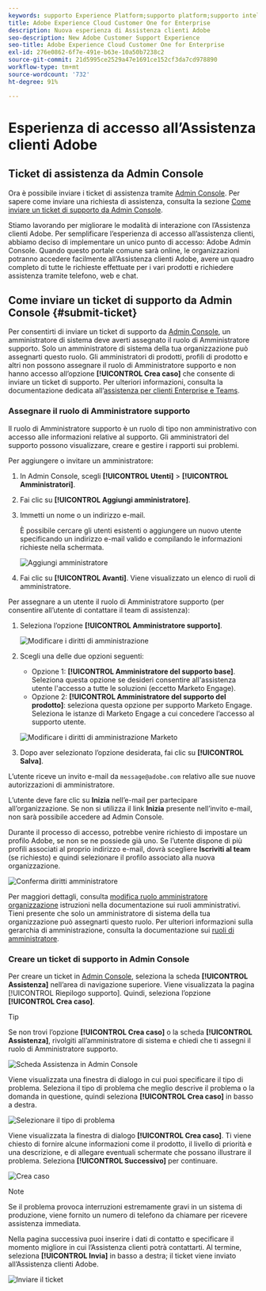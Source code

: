 ```yaml
---
keywords: supporto Experience Platform;supporto platform;supporto intelligent services; supporto IA analisi clienti; supporto IA attribuzione; supporto rtcdp; inviare ticket di supporto; supporto clienti
title: Adobe Experience Cloud Customer One for Enterprise
description: Nuova esperienza di Assistenza clienti Adobe
seo-description: New Adobe Customer Support Experience
seo-title: Adobe Experience Cloud Customer One for Enterprise
exl-id: 276e0862-6f7e-491e-b63e-10a50b7238c2
source-git-commit: 21d5995ce2529a47e1691ce152cf3da7cd978890
workflow-type: tm+mt
source-wordcount: '732'
ht-degree: 91%

---
```


# Esperienza di accesso all’Assistenza clienti Adobe

## Ticket di assistenza da Admin Console

Ora è possibile inviare i ticket di assistenza tramite [Admin Console](https://adminconsole.adobe.com/). Per sapere come inviare una richiesta di assistenza, consulta la sezione [Come inviare un ticket di supporto da Admin Console](#submit-ticket).

Stiamo lavorando per migliorare le modalità di interazione con l’Assistenza clienti Adobe. Per semplificare l’esperienza di accesso all’assistenza clienti, abbiamo deciso di implementare un unico punto di accesso: Adobe Admin Console. Quando questo portale comune sarà online, le organizzazioni potranno accedere facilmente all’Assistenza clienti Adobe, avere un quadro completo di tutte le richieste effettuate per i vari prodotti e richiedere assistenza tramite telefono, web e chat.

## Come inviare un ticket di supporto da Admin Console {#submit-ticket}

Per consentirti di inviare un ticket di supporto da [Admin Console](https://adminconsole.adobe.com/), un amministratore di sistema deve averti assegnato il ruolo di Amministratore supporto. Solo un amministratore di sistema della tua organizzazione può assegnarti questo ruolo. Gli amministratori di prodotti, profili di prodotto e altri non possono assegnare il ruolo di Amministratore supporto e non hanno accesso all’opzione **[!UICONTROL Crea caso]** che consente di inviare un ticket di supporto. Per ulteriori informazioni, consulta la documentazione dedicata all’[assistenza per clienti Enterprise e Teams](customer-care.md).

### Assegnare il ruolo di Amministratore supporto

Il ruolo di Amministratore supporto è un ruolo di tipo non amministrativo con accesso alle informazioni relative al supporto. Gli amministratori del supporto possono visualizzare, creare e gestire i rapporti sui problemi.

Per aggiungere o invitare un amministratore:

1. In Admin Console, scegli **[!UICONTROL Utenti]** > **[!UICONTROL Amministratori]**.
1. Fai clic su **[!UICONTROL Aggiungi amministratore]**.
1. Immetti un nome o un indirizzo e-mail.

   È possibile cercare gli utenti esistenti o aggiungere un nuovo utente specificando un indirizzo e-mail valido e compilando le informazioni richieste nella schermata.

   ![Aggiungi amministratore](assets/admin-console-add-admin.png)

1. Fai clic su **[!UICONTROL Avanti]**. Viene visualizzato un elenco di ruoli di amministratore.

Per assegnare a un utente il ruolo di Amministratore supporto (per consentire all’utente di contattare il team di assistenza):

1. Seleziona l’opzione **[!UICONTROL Amministratore supporto]**.

   ![Modificare i diritti di amministrazione](assets/edit-admin-rights.png)

1. Scegli una delle due opzioni seguenti:

   * Opzione 1: **[!UICONTROL Amministratore del supporto base]**. Seleziona questa opzione se desideri consentire all&#39;assistenza utente l&#39;accesso a tutte le soluzioni (eccetto Marketo Engage).
   * Opzione 2: **[!UICONTROL Amministratore del supporto del prodotto]**: seleziona questa opzione per supporto Marketo Engage. Seleziona le istanze di Marketo Engage a cui concedere l’accesso al supporto utente.

   ![Modificare i diritti di amministrazione Marketo](assets/edit-admin-rights-advanced.png)

1. Dopo aver selezionato l’opzione desiderata, fai clic su **[!UICONTROL Salva]**.

L’utente riceve un invito e-mail da `message@adobe.com` relativo alle sue nuove autorizzazioni di amministratore.

L’utente deve fare clic su **Inizia** nell’e-mail per partecipare all’organizzazione. Se non si utilizza il link **Inizia** presente nell’invito e-mail, non sarà possibile accedere ad Admin Console.

Durante il processo di accesso, potrebbe venire richiesto di impostare un profilo Adobe, se non se ne possiede già uno. Se l’utente dispone di più profili associati al proprio indirizzo e-mail, dovrà scegliere **Iscriviti al team** (se richiesto) e quindi selezionare il profilo associato alla nuova organizzazione.

![Conferma diritti amministratore](assets/admin-rights-confirmation.png)

Per maggiori dettagli, consulta [modifica ruolo amministratore organizzazione](admin-roles.md#add-enterprise-role) istruzioni nella documentazione sui ruoli amministrativi. Tieni presente che solo un amministratore di sistema della tua organizzazione può assegnarti questo ruolo. Per ulteriori informazioni sulla gerarchia di amministrazione, consulta la documentazione sui [ruoli di amministratore](admin-roles.md).

### Creare un ticket di supporto in Admin Console

Per creare un ticket in [Admin Console](https://adminconsole.adobe.com/), seleziona la scheda **[!UICONTROL Assistenza]** nell’area di navigazione superiore. Viene visualizzata la pagina [!UICONTROL Riepilogo supporto]. Quindi, seleziona l’opzione **[!UICONTROL Crea caso]**.

>[!TIP]
>
> Se non trovi l’opzione **[!UICONTROL Crea caso]** o la scheda **[!UICONTROL Assistenza]**, rivolgiti all’amministratore di sistema e chiedi che ti assegni il ruolo di Amministratore supporto.

![Scheda Assistenza in Admin Console](./assets/Support.png)

Viene visualizzata una finestra di dialogo in cui puoi specificare il tipo di problema. Seleziona il tipo di problema che meglio descrive il problema o la domanda in questione, quindi seleziona **[!UICONTROL Crea caso]** in basso a destra.

![Selezionare il tipo di problema](./assets/select-case-type.png)

Viene visualizzata la finestra di dialogo **[!UICONTROL Crea caso]**. Ti viene chiesto di fornire alcune informazioni come il prodotto, il livello di priorità e una descrizione, e di allegare eventuali schermate che possano illustrare il problema. Seleziona **[!UICONTROL Successivo]** per continuare.

![Crea caso](./assets/create_case.png)

>[!NOTE]
>
> Se il problema provoca interruzioni estremamente gravi in un sistema di produzione, viene fornito un numero di telefono da chiamare per ricevere assistenza immediata.

Nella pagina successiva puoi inserire i dati di contatto e specificare il momento migliore in cui l’Assistenza clienti potrà contattarti. Al termine, seleziona **[!UICONTROL Invia]** in basso a destra; il ticket viene inviato all’Assistenza clienti Adobe.

![Inviare il ticket](./assets/submit_case.png)

<!--

## What About the Legacy Systems?

New Tickets/Cases will no longer be able to be submitted in legacy systems as of May 11th.  The [Admin Console](https://adminconsole.adobe.com/) will be used to submit new tickets/cases.

### Existing Tickets/Cases

* Between May 11th and May 20th the legacy systems will remain available to work existing tickets/cases to completion.
* Beginning May 20th the support team will migrate remaining open cases from the legacy systems to the new support experience.  You will receive an email notification regarding how to contact support to continue to work these cases.
-->
